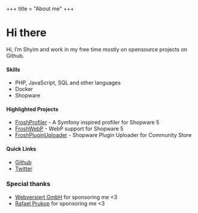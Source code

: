 +++
title = "About me"
+++

# Hi there

Hi, I’m Shyim and work in my free time mostly on opensource projects on Github.

#### Skills

* PHP, JavaScript, SQL and other languages
* Docker
* Shopware

#### Highlighted Projects

* [FroshProfiler](https://github.com/FriendsOfShopware/FroshProfiler) - A Symfony inspired profiler for Shopware 5
* [FroshWebP](https://github.com/FriendsOfShopware/FroshWebP) - WebP support for Shopware 5
* [FroshPluginUploader](https://github.com/FriendsOfShopware/FroshPluginUploader) - Shopware Plugin Uploader for Community Store

#### Quick Links

* [Github](https://github.com/shyim)
* [Twitter](https://twitter.com/shyim97)

### Special thanks

* [Webversiert GmbH](https://www.webversiert.de/) for sponsoring me <3
* [Rafael Prukop](https://github.com/MBDealer) for sponsoring me <3
